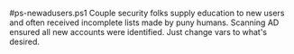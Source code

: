 #ps-newadusers.ps1
Couple security folks supply education to new users and often received incomplete lists made by puny humans. Scanning AD ensured all new accounts were identified. Just change vars to what's desired.
